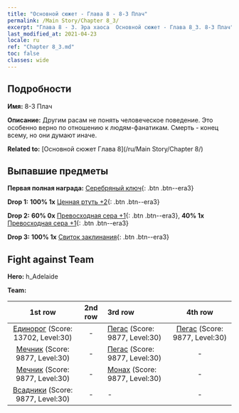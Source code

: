 ```yaml
---
title: "Основной сюжет - Глава 8 - 8-3 Плач"
permalink: /Main Story/Chapter 8_3/
excerpt: "Глава 8 - 3. Эра хаоса  Основной сюжет - Глава 8_3. 8-3 Плач"
last_modified_at: 2021-04-23
locale: ru
ref: "Chapter 8_3.md"
toc: false
classes: wide
---
```


## Подробности

 **Имя:** 8-3 Плач

 **Описание:** Другим расам не понять человеческое поведение. Это особенно верно по отношению к людям-фанатикам. Смерть - конец всему, но они думают иначе.

 **Related to:** [Основной сюжет Глава 8](/ru/Main Story/Chapter 8/)

## Выпавшие предметы

 **Первая полная награда:** [Серебряный ключ](/ItemsRU/con_693/){: .btn .btn--era3}

 **Drop 1:** **100% 1x** [Ценная ртуть +2](/ItemsRU/mat_28/){: .btn .btn--era3}

 **Drop 2:** **60% 0x** [Превосходная сера +1](/ItemsRU/mat_22/){: .btn .btn--era3}, **40% 1x** [Превосходная сера +1](/ItemsRU/mat_22/){: .btn .btn--era3}

 **Drop 3:** **100% 1x** [Свиток заклинания](/ItemsRU/con_694/){: .btn .btn--era3}


## Fight against Team
 **Hero:** h_Adelaide

 **Team:**


  | 1st row | 2nd row | 3rd row | 4th row |
  |:----:|:----:|:----|:----:|
  | [Единорог](/ru/units/Unicorn/) (Score: 13702, Level:30)  | - | [Пегас](/ru/units/Pegasus/) (Score: 9877, Level:30)  | [Пегас](/ru/units/Pegasus/) (Score: 9877, Level:30)  |
  | [Мечник](/ru/units/Swordsman/) (Score: 9877, Level:30)  | - | [Пегас](/ru/units/Pegasus/) (Score: 9877, Level:30)  | - |
  | [Мечник](/ru/units/Swordsman/) (Score: 9877, Level:30)  | - | [Монах](/ru/units/Monk/) (Score: 9877, Level:30)  | - |
  | [Всадники](/ru/units/Cavalier/) (Score: 9877, Level:30)  | - | - | - |


